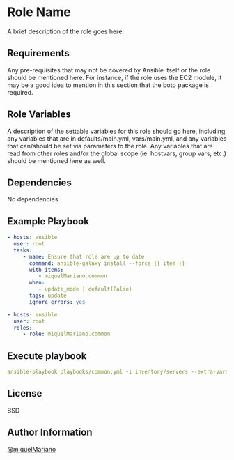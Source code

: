 Role Name
=========

A brief description of the role goes here.

Requirements
------------

Any pre-requisites that may not be covered by Ansible itself or the role should be mentioned here. For instance, if the role uses the EC2 module, it may be a good idea to mention in this section that the boto package is required.

Role Variables
--------------

A description of the settable variables for this role should go here, including any variables that are in defaults/main.yml, vars/main.yml, and any variables that can/should be set via parameters to the role. Any variables that are read from other roles and/or the global scope (ie. hostvars, group vars, etc.) should be mentioned here as well.

Dependencies
------------

No dependencies

Example Playbook
----------------

```yaml
- hosts: ansible
  user: root
  tasks:
     - name: Ensure that role are up to date
       command: ansible-galaxy install --force {{ item }}
       with_items:
          - miquelMariano.common
       when:
          - update_mode | default(False)
       tags: update
       ignore_errors: yes

- hosts: ansible
  user: root
  roles:
     - role: miquelMariano.common
```

Execute playbook
----------------

```yaml
ansible-playbook playbooks/common.yml -i inventory/servers --extra-vars "update_mode=true"
```

License
-------

BSD

Author Information
------------------

[@miquelMariano](https://twitter.com/miquelMariano)